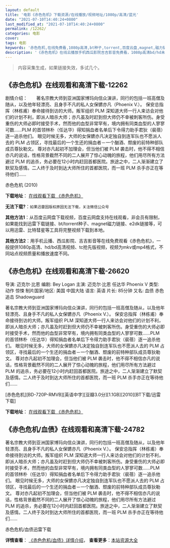 ```yaml
---
layout: default
title: '电影《赤色危机》下载资源/在线播放/视频地址/1080p/高清/蓝光'
date: "2021-07-10T14:40:24+0800"
last_modified_at: "2021-07-10T14:40:24+0800"
permalink: /12262/
categories: 电影
cover:
tags: 电影
keywords: '赤色危机,在线免费看,1080p高清,bt种子,torrent,百度云盘,magnet,磁力链,迅雷下载资源'
description: '《赤色危机》在线云播放手机西瓜影院吉吉影音免费看，1080p高清bd/hd未删减完整版和tc抢先枪版，mkv/mp4格式，附带bt/torrent种子、magnet/磁力链、百度云盘、网盘资源迅雷下载链接'
---
```


>内容采集生成，如果链接失效，多试几个。


## 《赤色危机》在线观看和高清下载-12262

剧情介绍：　　著名宗教大师到亚洲国家博玛向信众演讲，同行的包括一班高僧及随从，以及他年轻漂亮、且身手不凡的私人女保镳亦凡（Phoenix V.）。 保安总指挥（林栋甫）奉命接待到访的大师。叛军组织 PLM 深知道大师一行人来访会对他们的计划不利，即派人暗杀大师；亦凡虽及时赶到但大师仍不幸被刺客所伤。身受重伤的大师必即时接受手术，然而他的血型非常罕有，境内拥有同类血型的人寥寥可数……PLM 的首领林朴（任达华）得知捐血者名单后下令得力助手君狄（裴蓓）逐一追杀他们。 眼见时候无多，大师的女保镳亦凡决定独自到连军队也不愿派人去的 PLM 占领区，寻找最后的一个生还的捐血者－一个酗酒、颓废的前特种部队成员尊狄勒文。 尊对亦凡起初不加理会，但当他们被 PLM 袭击时，他不得不相信亦凡的说话，性格背景截然不同的二人展开了惊心动魄的旅程，他们用尽所有方法避过 PLM 的追杀，务必要在12小时内赶回首都医院。旅途之中，二人渐渐建立了默契及感情。二人终于及时到达大师所住的首都医院，而一班 PLM 杀手亦正在等待他们……


赤色危机 (2010)

**下载地址**： [在线观看下载 《赤色危机》](https://www.btbtdy.me/btdy/dy7100.html) 


**无法下载?**：`如果迅雷因版权原因无法下载，关注微信公众号 `

**其他方法1**：从百度云网盘下载视频，百度云网盘支持在线观看，非会员有限制，如果能找到迅雷下载链接、bt/torrent种子、magnet磁力链接、e2dk链接等，可以用迅雷、比特彗星等工具将完整视频下载到本地。

**其他方法2**：用手机云播、西瓜影院、吉吉影音等在线免费观看《赤色危机》，一般提供1080p高清、hd/bd高清视频、tc抢先版视频，视频为mkv或mp4格式，不同站点视频质量和播放速度不同。


## 《赤色危机》在线观看和高清下载-26620

导演: 迈克尔·比恩 编剧: Bey Logan 主演: 迈克尔·比恩 任达华 Phoenix V 类型: 动作 惊悚 制片国家/地区: 美国 中国大陆 语言: 英语 片长: 85分钟 又名: 血债 赤色追击 Shadowguard

著名宗教大师到亚洲国家博玛向信众演讲，同行的包括一班高僧及随从，以及他年轻漂亮、且身手不凡的私人女保镳亦凡（Phoenix V.）。 保安总指挥（林栋甫）奉命接待到访的大师。叛军组织 PLM 深知道大师一行人来访会对他们的计划不利，即派人暗杀大师；亦凡虽及时赶到但大师仍不幸被刺客所伤。身受重伤的大师必即时接受手术，然而他的血型非常罕有，境内拥有同类血型的人寥寥可数……PLM 的首领林朴（任达华）得知捐血者名单后下令得力助手君狄（裴蓓）逐一追杀他们。 眼见时候无多，大师的女保镳亦凡决定独自到连军队也不愿派人去的 PLM 占领区，寻找最后的一个生还的捐血者－一个酗酒、颓废的前特种部队成员尊狄勒文。 尊对亦凡起初不加理会，但当他们被 PLM 袭击时，他不得不相信亦凡的说话，性格背景截然不同的二人展开了惊心动魄的旅程，他们用尽所有方法避过 PLM 的追杀，务必要在12小时内赶回首都医院。旅途之中，二人渐渐建立了默契及感情。二人终于及时到达大师所住的首都医院，而一班 PLM 杀手亦正在等待他们……


[赤色危机][BD-720P-RMVB][英语中字][豆瓣3.0分][1.1GB][2010][BT下载/迅雷下载]

**下载地址**： [在线观看下载 《赤色危机》](https://www.btdx8.com/torrent/the_blood_bond_2010.html) 


## 《赤色危机/血债》在线观看和高清下载-24782

著名宗教大师到亚洲国家博玛向信众演讲，同行的包括一班高僧及随从，以及他年轻漂亮、且身手不凡的私人女保镳亦凡（Phoenix V.）。 保安总指挥（林栋甫）奉命接待到访的大师。叛军组织 PLM 深知道大师一行人来访会对他们的计划不利，即派人暗杀大师；亦凡虽及时赶到但大师仍不幸被刺客所伤。身受重伤的大师必即时接受手术，然而他的血型非常罕有，境内拥有同类血型的人寥寥可数&hellip;…PLM 的首领林朴（任达华）得知捐血者名单后下令得力助手君狄（裴蓓）逐一追杀他们。 眼见时候无多，大师的女保镳亦凡决定独自到连军队也不愿派人去的 PLM 占领区，寻找最后的一个生还的捐血者－一个酗酒、颓废的前特种部队成员尊狄勒文。 尊对亦凡起初不加理会，但当他们被 PLM 袭击时，他不得不相信亦凡的说话，性格背景截然不同的二人展开了惊心动魄的旅程，他们用尽所有方法避过 PLM 的追杀，务必要在12小时内赶回首都医院。旅途之中，二人渐渐建立了默契及感情。二人终于及时到达大师所住的首都医院，而一班 PLM 杀手亦正在等待他们……


赤色危机/血债迅雷下载

**详情查看**： [《赤色危机/血债》详情介绍](/movie/24782/)， **查看更多**：[本站资源大全](/movie/t/all/)

